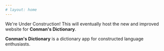 ```yaml
---
# layout: home
---
```


We're Under Construction! This will eventually host the new and improved website
for **Conman's Dictionary**.

**Conman's Dictionary** is a dictionary app for constructed language enthusiasts.
